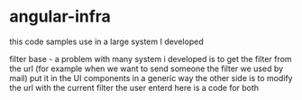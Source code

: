 # angular-infra
this code samples use in a large system I developed 

filter base - a problem with many system i developed is to get the filter from the url (for example when we want to send someone the filter we used by mail) put it in the UI components in a generic way
the other side is to modify the url with the current filter the user enterd 
here is a code for both
